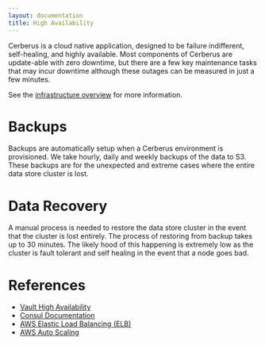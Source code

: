```yaml
---
layout: documentation
title: High Availability
---
```


Cerberus is a cloud native application, designed to be failure indifferent, self-healing, and highly available.  Most 
components of Cerberus are update-able with zero downtime, but there are a few key maintenance tasks that may incur 
downtime although these outages can be measured in just a few minutes.

See the [infrastructure overview](infrastructure-overview) for more information.


# Backups

Backups are automatically setup when a Cerberus environment is provisioned. We take hourly, daily and weekly 
backups of the data to S3.  These backups are for the unexpected and extreme cases where the entire data store cluster
is lost.


# Data Recovery

A manual process is needed to restore the data store cluster in the event that the cluster is lost entirely.  The
process of restoring from backup takes up to 30 minutes.  The likely hood of this happening is extremely low as the
cluster is fault tolerant and self healing in the event that a node goes bad.


# References

*  <a target="_blank" onclick="trackOutboundLink('https://www.vaultproject.io/docs/internals/high-availability.html')" href="https://www.vaultproject.io/docs/internals/high-availability.html">Vault High Availability</a>
*  <a target="_blank" onclick="trackOutboundLink('https://www.consul.io/docs/index.html')" href="https://www.consul.io/docs/index.html">Consul Documentation</a>
*  [AWS Elastic Load Balancing (ELB)](https://aws.amazon.com/elasticloadbalancing/)
*  <a target="_blank" onclick="trackOutboundLink('https://aws.amazon.com/autoscaling/')" href="https://aws.amazon.com/autoscaling/">AWS Auto Scaling</a>